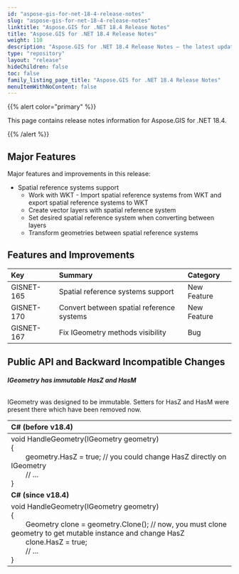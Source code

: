 ```yaml
---
id: "aspose-gis-for-net-18-4-release-notes"
slug: "aspose-gis-for-net-18-4-release-notes"
linktitle: "Aspose.GIS for .NET 18.4 Release Notes"
title: "Aspose.GIS for .NET 18.4 Release Notes"
weight: 110
description: "Aspose.GIS for .NET 18.4 Release Notes – the latest updates and fixes."
type: "repository"
layout: "release"
hideChildren: false
toc: false
family_listing_page_title: "Aspose.GIS for .NET 18.4 Release Notes"
menuItemWithNoContent: false
---
```


{{% alert color="primary" %}} 

This page contains release notes information for Aspose.GIS for .NET 18.4.

{{% /alert %}} 
## **Major Features**
Major features and improvements in this release:

- Spatial reference systems support
  - Work with WKT - Import spatial reference systems from WKT and export spatial reference systems to WKT
  - Create vector layers with spatial reference system
  - Set desired spatial reference system when converting between layers
  - Transform geometries between spatial reference systems
## **Features and Improvements**

|**Key**|**Summary**|**Category**|
| :- | :- | :- |
|GISNET-165|Spatial reference systems support|New Feature|
|GISNET-170|Convert between spatial reference systems|New Feature|
|GISNET-167|Fix IGeometry methods visibility|Bug|
## **Public API and Backward Incompatible Changes**
###### **IGeometry has immutable HasZ and HasM**
IGeometry was designed to be immutable. Setters for HasZ and HasM were present there which have been removed now.



|**C# (before v18.4)**|
| :- |
|void HandleGeometry(IGeometry geometry)<br>{<br>`    `geometry.HasZ = true; // you could change HasZ directly on IGeometry<br>`    `// ...<br>}|
|**C# (since v18.4)**|
|void HandleGeometry(IGeometry geometry)<br>{<br>`    `Geometry clone = geometry.Clone(); // now, you must clone geometry to get mutable instance and change HasZ<br>`    `clone.HasZ = true;<br>`    `// ...<br>}|

